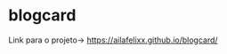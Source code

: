 # blogcard
 
Link para o projeto-> <a href="https://ailafelixx.github.io/blogcard/">https://ailafelixx.github.io/blogcard/</a>